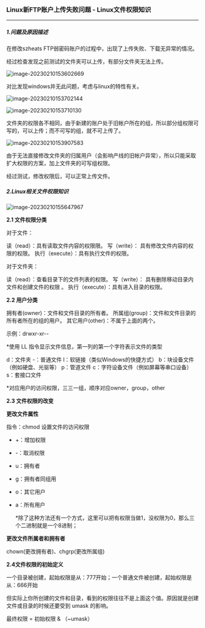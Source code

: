 ### Linux新FTP账户上传失败问题 - Linux文件权限知识

------

##### 1.问题及原因描述

在修改szheats FTP弱密码账户的过程中，出现了上传失败、下载无异常的情况。

经过检查发现之前测试的文件夹可以上传，有部分文件夹无法上传。

![image-20230210153602669](./.asset/typora-user-images/image-20230210153602669.png)

对比发现windows并无此问题，考虑与linux的特性有关。

![image-20230210153702144](./.asset/typora-user-images/image-20230210153702144.png)

![image-20230210153710130](./.asset/typora-user-images/image-20230210153710130.png)

文件夹的权限各不相同，由于新建的账户处于旧帐户所在的组，所以部分组权限可写的，可以上传；而不可写的组，就不可上传了。

![image-20230210153907583](./.asset/typora-user-images/image-20230210153907583.png)

由于无法直接修改文件夹的归属用户（会影响产线的旧帐户异常），所以只能采取扩大权限的方案，加上文件夹的可写组权限。

经过测试，修改权限后，可以正常上传文件。

##### 2.Linux相关文件权限知识

![image-20230210155647967](./.asset/typora-user-images/image-20230210155647967.png)

**2.1 文件权限分类**

对于文件：

读（read）：具有读取文件内容的权限限。
写（write）： 具有修改文件内容的权限的权限。
执行（execute）：具有执行文件的权限。

对于文件夹：

读（read）：查看目录下的文件列表的权限。
写（write）： 具有删除移动目录内文件和创建文件的权限 。
执行（execute）：具有进入目录的权限。

**2.2 用户分类**

拥有者(owner)：文件和文件目录的所有者。
所属组(group)：文件和文件目录的所有者所在的组的用户。
其它用户(other)：不属于上面的两个。

示例：drwxr-xr--

*使用 LL 指令显示文件信息，第一列的第一个字符表示文件的类型

d：文件夹
-：普通文件
l：软链接（类似Windows的快捷方式）
b：块设备文件（例如硬盘、光驱等）
p：管道文件
c：字符设备文件（例如屏幕等串口设备）
s：套接口文件

*对应用户的访问权限，三三一组，顺序对应owner，group，other

**2.3 文件权限的改变**

**更改文件属性**

指令：chmod    设置文件的访问权限

- +：增加权限

- -：取消权限

- u：拥有者 

- g：拥有者同组用

- o：其它用户

- a：所有用户

  *除了这种方法还有一个方式，这里可以把有权限当做1，没权限为0，那么三个二进制就是一个8进制；



**更改文件所属者和拥有者**

chown(更改拥有者)、chgrp(更改所属组)



**2.4文件权限的初始定义**

一个目录被创建，起始权限是从：777开始；一个普通文件被创建，起始权限是从：666开始

但实际上你所创建的文件和目录，看到的权限往往不是上面这个值。原因就是创建文件或目录的时候还要受到 umask 的影响。

最终权限 = 初始权限 & （~umask）